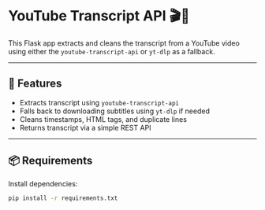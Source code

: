 # YouTube Transcript API 🎬📝

This Flask app extracts and cleans the transcript from a YouTube video using either the `youtube-transcript-api` or `yt-dlp` as a fallback.

---

## 🚀 Features

- Extracts transcript using `youtube-transcript-api`
- Falls back to downloading subtitles using `yt-dlp` if needed
- Cleans timestamps, HTML tags, and duplicate lines
- Returns transcript via a simple REST API

---

## 📦 Requirements

Install dependencies:

```bash
pip install -r requirements.txt
```
